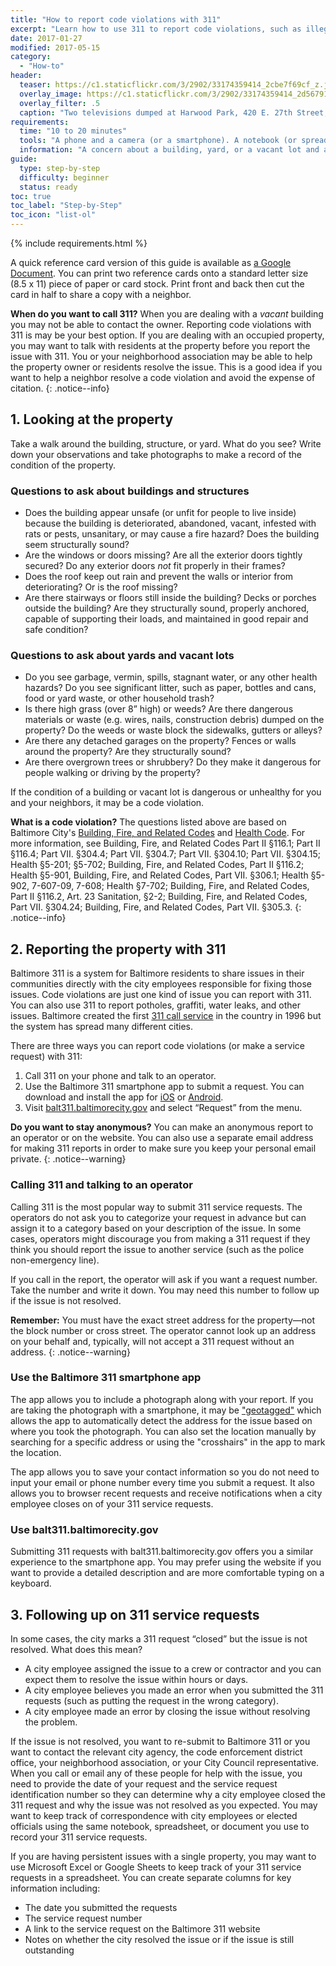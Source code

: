 ```yaml
---
title: "How to report code violations with 311"
excerpt: "Learn how to use 311 to report code violations, such as illegal dumping or structural problems, at vacant buildings, yards, and vacant lots."
date: 2017-01-27
modified: 2017-05-15
category:
  - "How-to"
header:
  teaser: https://c1.staticflickr.com/3/2902/33174359414_2cbe7f69cf_z.jpg
  overlay_image: https://c1.staticflickr.com/3/2902/33174359414_2d56791e91_h.jpg
  overlay_filter: .5
  caption: "Two televisions dumped at Harwood Park, 420 E. 27th Street, 2017 April 11. Photograph by [Eli Pousson](https://www.flickr.com/photos/elipousson/33174359414/) ([CC 0](https://creativecommons.org/licenses/publicdomain/))."
requirements:
  time: "10 to 20 minutes"
  tools: "A phone and a camera (or a smartphone). A notebook (or spreadsheet or other document) to record dates of violation reports and 311 reference numbers."
  information: "A concern about a building, yard, or a vacant lot and a street address for that property."
guide:
  type: step-by-step
  difficulty: beginner
  status: ready
toc: true
toc_label: "Step-by-Step"
toc_icon: "list-ol"
---
```


{% include requirements.html %}

A quick reference card version of this guide is available as [a Google Document](https://docs.google.com/document/d/1c2vFHXfyUM9pO1l-g5dC91FEspF-GuEhNwpkpGaK_eE/edit?usp=sharing). You can print two reference cards onto a standard letter size (8.5 x 11) piece of paper or card stock. Print front and back then cut the card in half to share a copy with a neighbor.

**When do you want to call 311?** When you are dealing with a _vacant_ building you may not be able to contact the owner. Reporting code violations with 311 is may be your best option. If you are dealing with an occupied property, you may want to talk with residents at the property before you report the issue with 311. You or your neighborhood association may be able to help the property owner or residents resolve the issue. This is a good idea if you want to help a neighbor resolve a code violation and avoid the expense of citation.
{: .notice--info}

## 1. Looking at the property

Take a walk around the building, structure, or yard. What do you see? Write down your observations and take photographs to make a record of the condition of the property.

### Questions to ask about buildings and structures

- Does the building appear unsafe (or unfit for people to live inside) because the building is deteriorated, abandoned, vacant, infested with rats or pests, unsanitary, or may cause a fire hazard? Does the building seem structurally sound?
- Are the windows or doors missing? Are all the exterior doors tightly secured? Do any exterior doors *not* fit properly in their frames?
- Does the roof keep out rain and prevent the walls or interior from deteriorating? Or is the roof missing?
- Are there stairways or floors still inside the building? Decks or porches outside the building? Are they structurally sound, properly anchored, capable of supporting their loads, and maintained in good repair and safe condition?

### Questions to ask about yards and vacant lots

- Do you see garbage, vermin, spills, stagnant water, or any other health hazards? Do you see significant litter, such as paper, bottles and cans, food or yard waste, or other household trash?
- Is there high grass (over 8” high) or weeds? Are there dangerous materials or waste (e.g. wires, nails, construction debris) dumped on the property? Do the weeds or waste block the sidewalks, gutters or alleys?
- Are there any detached garages on the property? Fences or walls around the property? Are they structurally sound?
- Are there overgrown trees or shrubbery? Do they make it dangerous for people walking or driving by the property?

If the condition of a building or vacant lot is dangerous or unhealthy for you and your neighbors, it may be a code violation.

**What is a code violation?** The questions listed above are based on Baltimore City's [Building, Fire, and Related Codes](http://ca.baltimorecity.gov/codes/Art%2000%20-%20Bldg,%20Fire.pdf) and [Health Code](http://ca.baltimorecity.gov/codes/Art%2000%20-%20Health.pdf). For more information, see Building, Fire, and Related Codes Part II §116.1; Part II §116.4; Part VII. §304.4; Part VII. §304.7; Part VII. §304.10; Part VII. §304.15; Health §5-201; §5-702; Building, Fire, and Related Codes, Part II §116.2; Health §5-901, Building, Fire, and Related Codes, Part VII. §306.1; Health §5-902, 7-607-09, 7-608; Health §7-702; Building, Fire, and Related Codes, Part II §116.2, Art. 23 Sanitation, §2-2; Building, Fire, and Related Codes, Part VII. §304.24; Building, Fire, and Related Codes, Part VII. §305.3.
{: .notice--info}

## 2. Reporting the property with 311

Baltimore 311 is a system for Baltimore residents to share issues in their communities directly with the city employees responsible for fixing those issues. Code violations are just one kind of issue you can report with 311. You can also use 311 to report potholes, graffiti, water leaks, and other issues. Baltimore created the first [311 call service](https://en.wikipedia.org/wiki/3-1-1) in the country in 1996 but the system has spread many different cities.

There are three ways you can report code violations (or make a service request) with 311:

1. Call 311 on your phone and talk to an operator.
2. Use the Baltimore 311 smartphone app to submit a request. You can download and install the app for [iOS](https://itunes.apple.com/us/app/baltimore-city-311/id1419786875?mt=8&ign-mpt=uo%3D2) or [Android](https://play.google.com/store/apps/details?id=gov.baltimorecity.cob311).
2. Visit [balt311.baltimorecity.gov](https://balt311.baltimorecity.gov) and select “Request” from the menu.

**Do you want to stay anonymous?** You can make an anonymous report to an operator or on the website. You can also use a separate email address for making 311 reports in order to make sure you keep your personal email private.
{: .notice--warning}

### Calling 311 and talking to an operator

Calling 311 is the most popular way to submit 311 service requests. The operators do not ask you to categorize your request in advance but can assign it to a category based on your description of the issue. In some cases, operators might discourage you from making a 311 request if they think you should report the issue to another service (such as the police non-emergency line).

If you call in the report, the operator will ask if you want a request number. Take the number and write it down. You may need this number to follow up if the issue is not resolved.

**Remember:** You must have the exact street address for the property—not the block number or cross street. The operator cannot look up an address on your behalf and, typically, will not accept a 311 request without an address.
{: .notice--warning}

### Use the Baltimore 311 smartphone app

The app allows you to include a photograph along with your report. If you are taking the photograph with a smartphone, it may be ["geotagged"](https://en.wikipedia.org/wiki/Geotagged_photograph) which allows the app to automatically detect the address for the issue based on where you took the photograph. You can also set the location manually by searching for a specific address or using the "crosshairs" in the app to mark the location.

The app allows you to save your contact information so you do not need to input your email or phone number every time you submit a request. It also allows you to browser recent requests and receive notifications when a city employee closes on of your 311 service requests.

### Use balt311.baltimorecity.gov

Submitting 311 requests with balt311.baltimorecity.gov offers you a similar experience to the smartphone app. You may prefer using the website if you want to provide a detailed description and are more comfortable typing on a keyboard.

## 3. Following up on 311 service requests

In some cases, the city marks a 311 request “closed” but the issue is not resolved. What does this mean?

- A city employee assigned the issue to a crew or contractor and you can expect them to resolve the issue within hours or days.
- A city employee believes you made an error when you submitted the 311 requests (such as putting the request in the wrong category).
- A city employee made an error by closing the issue without resolving the problem.

If the issue is not resolved, you want to re-submit to Baltimore 311 or you want to contact the relevant city agency, the code enforcement district office, your neighborhood association, or your City Council representative. When you call or email any of these people for help with the issue, you need to provide the date of your request and the service request identification number so they can determine why a city employee closed the 311 request and why the issue was not resolved as you expected. You may want to keep track of correspondence with city employees or elected officials using the same notebook, spreadsheet, or document you use to record your 311 service requests.

If you are having persistent issues with a single property, you may want to use Microsoft Excel or Google Sheets to keep track of your 311 service requests in a spreadsheet. You can create separate columns for key information including:

- The date you submitted the requests
- The service request number
- A link to the service request on the Baltimore 311 website
- Notes on whether the city resolved the issue or if the issue is still outstanding

